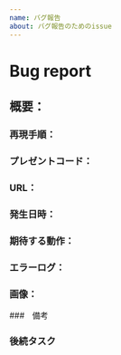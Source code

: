 ```yaml
---
name: バグ報告
about: バグ報告のためのissue
---
```


# Bug report

## 概要：
<!-- バグについて簡潔に説明してください -->

### 再現手順：
<!-- バグが再現する手順を具体的に説明してください -->

### プレゼントコード：
<!-- もしプレゼントコードがあれば、ここにコードを記述してください -->

### URL：
<!-- もし提供されているURLがあれば記述してください  例）Controller#action名など -->

### 発生日時：
<!-- バグが発生した日時を記述してください -->

### 期待する動作：
<!-- バグがなかった場合に期待される動作を具体的に説明してください -->

### エラーログ：
<!-- もしエラーログがあれば、ここに記述してください -->

### 画像：
<!-- バグが発生した画面のスクリーンショットや、画像があればここに貼り付けてください -->

###　備考
<!-- もしその他情報があれば、ここに記述してください、例）お客様にお伝えしている内容など -->

### 後続タスク
<!-- 後続タスクがあれば記載してください。-->

